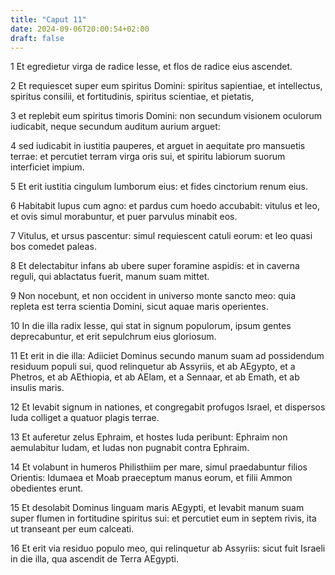 ```yaml
---
title: "Caput 11"
date: 2024-09-06T20:00:54+02:00
draft: false
---
```



1 Et egredietur virga de radice Iesse, et flos de radice eius ascendet.

2 Et requiescet super eum spiritus Domini: spiritus sapientiae, et intellectus, spiritus consilii, et fortitudinis, spiritus scientiae, et pietatis,

3 et replebit eum spiritus timoris Domini: non secundum visionem oculorum iudicabit, neque secundum auditum aurium arguet:

4 sed iudicabit in iustitia pauperes, et arguet in aequitate pro mansuetis terrae: et percutiet terram virga oris sui, et spiritu labiorum suorum interficiet impium.

5 Et erit iustitia cingulum lumborum eius: et fides cinctorium renum eius.

6 Habitabit lupus cum agno: et pardus cum hoedo accubabit: vitulus et leo, et ovis simul morabuntur, et puer parvulus minabit eos.

7 Vitulus, et ursus pascentur: simul requiescent catuli eorum: et leo quasi bos comedet paleas.

8 Et delectabitur infans ab ubere super foramine aspidis: et in caverna reguli, qui ablactatus fuerit, manum suam mittet.

9 Non nocebunt, et non occident in universo monte sancto meo: quia repleta est terra scientia Domini, sicut aquae maris operientes.

10 In die illa radix Iesse, qui stat in signum populorum, ipsum gentes deprecabuntur, et erit sepulchrum eius gloriosum.

11 Et erit in die illa: Adiiciet Dominus secundo manum suam ad possidendum residuum populi sui, quod relinquetur ab Assyriis, et ab AEgypto, et a Phetros, et ab AEthiopia, et ab AElam, et a Sennaar, et ab Emath, et ab insulis maris.

12 Et levabit signum in nationes, et congregabit profugos Israel, et dispersos Iuda colliget a quatuor plagis terrae.

13 Et auferetur zelus Ephraim, et hostes Iuda peribunt: Ephraim non aemulabitur Iudam, et Iudas non pugnabit contra Ephraim.

14 Et volabunt in humeros Philisthiim per mare, simul praedabuntur filios Orientis: Idumaea et Moab praeceptum manus eorum, et filii Ammon obedientes erunt.

15 Et desolabit Dominus linguam maris AEgypti, et levabit manum suam super flumen in fortitudine spiritus sui: et percutiet eum in septem rivis, ita ut transeant per eum calceati.

16 Et erit via residuo populo meo, qui relinquetur ab Assyriis: sicut fuit Israeli in die illa, qua ascendit de Terra AEgypti.

